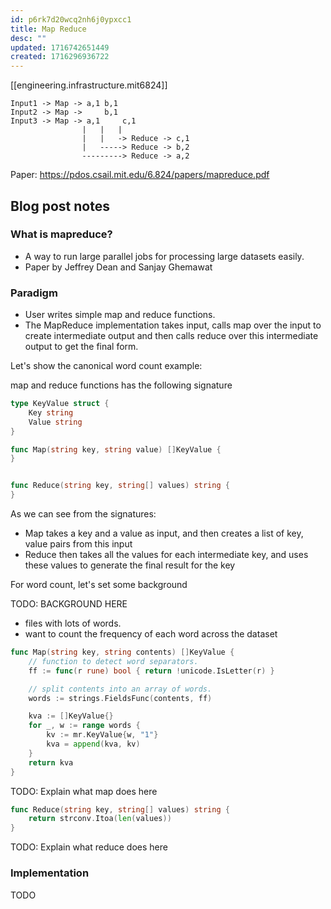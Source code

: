 ```yaml
---
id: p6rk7d20wcq2nh6j0ypxcc1
title: Map Reduce
desc: ""
updated: 1716742651449
created: 1716296936722
---
```


[[engineering.infrastructure.mit6824]]

```
Input1 -> Map -> a,1 b,1
Input2 -> Map ->     b,1
Input3 -> Map -> a,1     c,1
                |   |   |
                |   |   -> Reduce -> c,1
                |   -----> Reduce -> b,2
                ---------> Reduce -> a,2
```

Paper: https://pdos.csail.mit.edu/6.824/papers/mapreduce.pdf

## Blog post notes

### What is mapreduce?

- A way to run large parallel jobs for processing large datasets easily.
- Paper by Jeffrey Dean and Sanjay Ghemawat

### Paradigm

- User writes simple map and reduce functions.
- The MapReduce implementation takes input, calls map over the input to
  create intermediate output and then calls reduce over this intermediate
  output to get the final form.

Let's show the canonical word count example:

map and reduce functions has the following signature

```go
type KeyValue struct {
    Key string
    Value string
}

func Map(string key, string value) []KeyValue {
}


func Reduce(string key, string[] values) string {
}
```

As we can see from the signatures:

- Map takes a key and a value as input, and then creates a list of key, value pairs from this input
- Reduce then takes all the values for each intermediate key, and uses these values to generate the final result for the key

For word count, let's set some background

TODO: BACKGROUND HERE

- files with lots of words.
- want to count the frequency of each word across the dataset

```go
func Map(string key, string contents) []KeyValue {
    // function to detect word separators.
	ff := func(r rune) bool { return !unicode.IsLetter(r) }

	// split contents into an array of words.
	words := strings.FieldsFunc(contents, ff)

	kva := []KeyValue{}
	for _, w := range words {
		kv := mr.KeyValue{w, "1"}
		kva = append(kva, kv)
	}
	return kva
}
```

TODO: Explain what map does here

```go
func Reduce(string key, string[] values) string {
    return strconv.Itoa(len(values))
}
```

TODO: Explain what reduce does here

### Implementation

TODO
